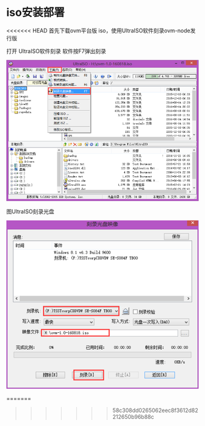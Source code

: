 # iso安装部署

<<<<<<< HEAD
首先下载ovm平台版 iso，使用UltraISO软件刻录ovm-node发行版

打开 UltraISO软件刻录 软件按F7弹出刻录

![](/assets/UltraISO01.png)

图UltraISO刻录光盘

![](/assets/UltraISO02.png)



=======
>>>>>>> 58c308dd0265062eec8f3612d82212650b96b88c
